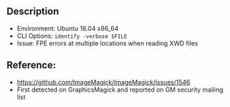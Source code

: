 ## Description
* Environment: Ubuntu 18.04 x86_64
* CLI Options: `identify -verbose $FILE`
* Issue: FPE errors at multiple locations when reading XWD files

## Reference:
* https://github.com/ImageMagick/ImageMagick/issues/1546
* First detected on GraphicsMagick and reported on GM security mailing list
